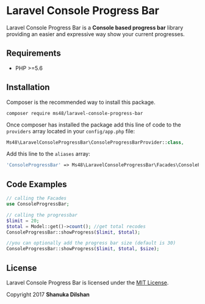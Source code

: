 # Laravel Console Progress Bar
Laravel Console Progress Bar is a **Console based progress bar** library providing an easier and expressive way show your current progresses.

## Requirements

- PHP >=5.6

## Installation

Composer is the recommended way to install this package.

```
composer require ms48/laravel-console-progress-bar
```

Once composer has installed the package add this line of code to the `providers` array located in your `config/app.php` file:
```php
Ms48\LaravelConsoleProgressBar\ConsoleProgressBarProvider::class,
```
Add this line to the `aliases` array:
```php
'ConsoleProgressBar' => Ms48\LaravelConsoleProgressBar\Facades\ConsoleProgressBar::class,
```

## Code Examples

```php
// calling the Facades
use ConsoleProgressBar;

// calling the progressbar
$limit = 20;
$total = Model::get()->count(); //get total recodes
ConsoleProgressBar::showProgress($limit, $total);

//you can optionally add the progress bar size (default is 30)
ConsoleProgressBar::showProgress($limit, $total, $size);

```
## License

Laravel Console Progress Bar is licensed under the [MIT License](http://opensource.org/licenses/MIT).

Copyright 2017 **Shanuka Dilshan**
